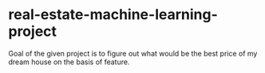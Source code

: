 # real-estate-machine-learning-project
Goal of the given project is to figure out what would be the best price of my dream house on the basis of feature.
